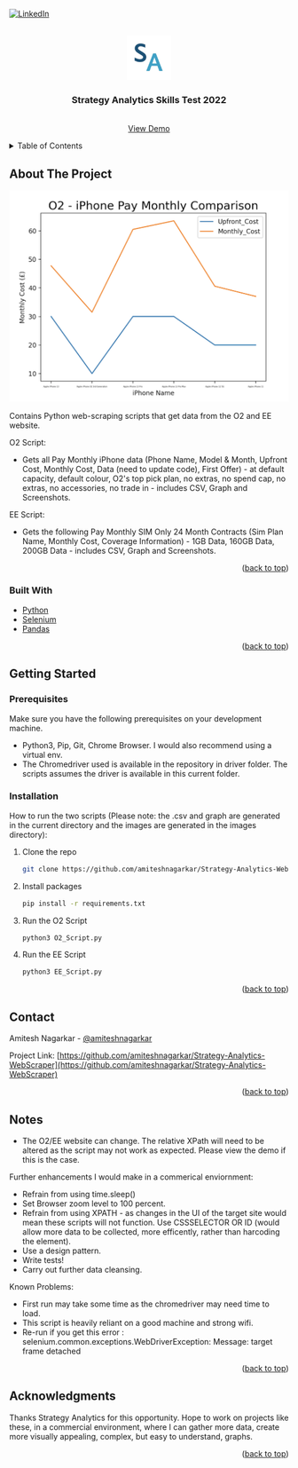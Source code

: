 <div id="top"></div>

[![LinkedIn][linkedin-shield]][linkedin-url]



<!-- PROJECT LOGO -->
<br />
<div align="center">
  <a href="https://www.strategyanalytics.com/">
    <img src="images/logo.png" alt="Logo" width="80" height="80">
  </a>

  <h3 align="center">Strategy Analytics Skills Test 2022</h3>

  <p align="center">
    <br />
    <a href="https://www.youtube.com/watch?v=ac09q0invxM">View Demo</a>
  </p>

</div>


<!-- TABLE OF CONTENTS -->
<details>
  <summary>Table of Contents</summary>
  <ol>
    <li>
      <a href="#about-the-project">About The Project</a>
      <ul>
        <li><a href="#built-with">Built With</a></li>
      </ul>
    </li>
    <li>
      <a href="#getting-started">Getting Started</a>
      <ul>
        <li><a href="#prerequisites">Prerequisites</a></li>
        <li><a href="#installation">Installation</a></li>
      </ul>
    </li>
    <li><a href="#notes">Notes</a></li>
    <li><a href="#contact">Contact</a></li>
    <li><a href="#acknowledgments">Acknowledgments</a></li>
  </ol>
</details>


<!-- ABOUT THE PROJECT -->
## About The Project

[![Screen Shot][product-screenshot]](https://www.linkedin.com/in/amitesh-nagarkar-506941117/)

Contains Python web-scraping scripts that get data from the O2 and EE website.

O2 Script:
* Gets all Pay Monthly iPhone data (Phone Name, Model & Month, Upfront Cost, Monthly Cost, Data (need to update code), First Offer) - at default capacity, default colour, O2's top pick plan, no extras, no spend cap, no extras, no accessories, no trade in - includes CSV, Graph and Screenshots.

EE Script:
* Gets the following Pay Monthly SIM Only 24 Month Contracts (Sim Plan Name, Monthly Cost, Coverage Information) - 1GB Data, 160GB Data, 200GB Data - includes CSV, Graph and Screenshots.

<p align="right">(<a href="#top">back to top</a>)</p>


### Built With

* [Python](https://www.python.org/)
* [Selenium](https://www.selenium.dev/)
* [Pandas](https://pandas.pydata.org/docs/index.html#)

<p align="right">(<a href="#top">back to top</a>)</p>


<!-- GETTING STARTED -->
## Getting Started

### Prerequisites

Make sure you have the following prerequisites on your development machine.
* Python3, Pip, Git, Chrome Browser. I would also recommend using a virtual env.
* The Chromedriver used is available in the repository in driver folder. The scripts assumes the driver is available in this current folder.

### Installation

How to run the two scripts (Please note: the .csv and graph are generated in the current directory and the images are generated in the images directory):

1. Clone the repo
   ```sh
   git clone https://github.com/amiteshnagarkar/Strategy-Analytics-WebScraper
   ```
2. Install packages
   ```sh
   pip install -r requirements.txt
   ```
3. Run the O2 Script
   ```sh
   python3 O2_Script.py
   ```   
4. Run the EE Script
   ```sh
   python3 EE_Script.py
   ```

<p align="right">(<a href="#top">back to top</a>)</p>

<!-- CONTACT -->
## Contact

Amitesh Nagarkar - [@amiteshnagarkar](https://www.linkedin.com/in/amitesh-nagarkar-506941117/)

Project Link: [https://github.com/amiteshnagarkar/Strategy-Analytics-WebScraper](https://github.com/amiteshnagarkar/Strategy-Analytics-WebScraper)

<p align="right">(<a href="#top">back to top</a>)</p>


<!-- NOTES -->
## Notes

* The O2/EE website can change. The relative XPath will need to be altered as the script may not work as expected. Please view the demo if this is the case.

Further enhancements I would make in a commerical enviornment: 
* Refrain from using time.sleep()
* Set Browser zoom level to 100 percent.
* Refrain from using XPATH - as changes in the UI of the target site would mean these scripts will not function. Use CSSSELECTOR OR ID (would allow more data to be collected, more efficently, rather than harcoding the element).
* Use a design pattern.
* Write tests!
* Carry out further data cleansing.

Known Problems: 
* First run may take some time as the chromedriver may need time to load.
* This script is heavily reliant on a good machine and strong wifi.
* Re-run if you get this error : selenium.common.exceptions.WebDriverException: Message: target frame detached

<p align="right">(<a href="#top">back to top</a>)</p>

<!-- ACKNOWLEDGMENTS -->
## Acknowledgments

Thanks Strategy Analytics for this opportunity. Hope to work on projects like these, in a commercial environment, where I can gather more data, create more visually appealing, complex, but easy to understand, graphs.

<p align="right">(<a href="#top">back to top</a>)</p>


<!-- MARKDOWN LINKS & IMAGES -->

[linkedin-shield]: https://img.shields.io/badge/-LinkedIn-black.svg?style=for-the-badge&logo=linkedin&colorB=555
[linkedin-url]: https://www.linkedin.com/in/amitesh-nagarkar-506941117/
[product-screenshot]: images/O2_Graph.png
